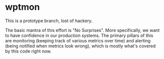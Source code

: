 # wptmon
This is a prototype branch, lost of hackery.

The basic mantra of this effort is "No Surprises". More specifically, we want to
have confidence in our production systems. The primary pillars of this are
monitoring (keeping track of various metrics over time) and alerting (being
notified when metrics look wrong), which is mostly what's covered by this code
right now.
